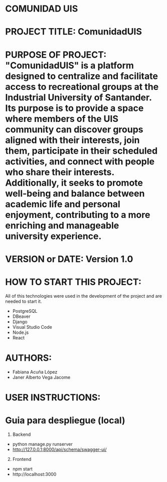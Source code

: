 # COMUNIDAD UIS
# PROJECT TITLE: ComunidadUIS
# PURPOSE OF PROJECT: "ComunidadUIS" is a platform designed to centralize and facilitate access to recreational groups at the Industrial University of Santander. Its purpose is to provide a space where members of the UIS community can discover groups aligned with their interests, join them, participate in their scheduled activities, and connect with people who share their interests. Additionally, it seeks to promote well-being and balance between academic life and personal enjoyment, contributing to a more enriching and manageable university experience.
# VERSION or DATE: Version 1.0
# HOW TO START THIS PROJECT:
All of this technologies were used in the development of the project and are needed to start it.
- PostgreSQL
- DBeaver
- Django
- Visual Studio Code
- Node.js
- React

# AUTHORS:
- Fabiana Acuña López
- Janer Alberto Vega Jacome

# USER INSTRUCTIONS: 



# Guia para despliegue (local)

1. Backend

- python manage.py runserver
- http://127.0.0.1:8000/api/schema/swagger-ui/

2. Frontend

- npm start
- http://localhost:3000